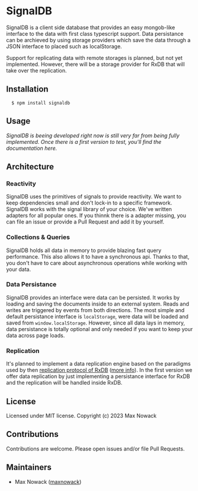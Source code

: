 # SignalDB

SignalDB is a client side database that provides an easy mongob-like interface to the data with first class typescript support.
Data persistance can be archieved by using storage providers which save the data through a JSON interface to placed such as localStorage.

Support for replicating data with remote storages is planned, but not yet implemented.
However, there will be a storage provider for RxDB that will take over the replication.

## Installation

````
  $ npm install signaldb
````

## Usage

*SignalDB is beeing developed right now is still very far from being fully implemented. Once there is a first version to test, you'll find the documentation here.*

## Architecture

### Reactivity

SignalDB uses the primitives of signals to provide reactivity. We want to keep dependencies small and don't lock-in to a specific framework. SignalDB works with the signal library of your choice. We've written adapters for all popular ones. If you thinnk there is a adapter missing, you can file an issue or provide a Pull Request and add it by yourself.

### Collections & Queries

SignalDB holds all data in memory to provide blazing fast query performance. This also allows it to have a synchronous api. Thanks to that, you don't have to care about asynchronous operations while working with your data.

### Data Persistance

SignalDB provides an interface were data can be persisted. It works by loading and saving the documents inside to an external system. Reads and writes are triggered by events from both directions.
The most simple and default persistance interface is `localStorage`, were data will be loaded and saved from `window.localStorage`. However, since all data lays in memory, data persistance is totally optional and only needed if you want to keep your data across page loads.

### Replication

It's planned to implement a data replication engine based on the paradigms used by then [replication protocol of RxDB](https://rxdb.info/replication.html) ([more info](https://github.com/pubkey/rxdb/issues/3883)).
In the first version we offer data replication by just implementing a persistance interface for RxDB and the replication will be handled inside RxDB.

## License
Licensed under MIT license. Copyright (c) 2023 Max Nowack

## Contributions
Contributions are welcome. Please open issues and/or file Pull Requests.

## Maintainers
- Max Nowack ([maxnowack](https://github.com/maxnowack))
